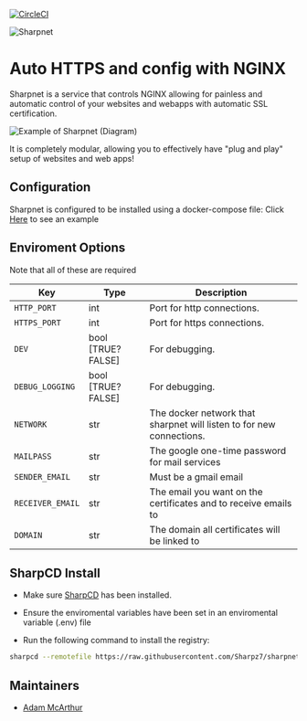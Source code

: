 [![CircleCI](https://circleci.com/gh/SharpSet/sharpnet/tree/master.svg?style=svg)](https://circleci.com/gh/SharpSet/sharpnet/tree/master)

![Sharpnet](https://files.mcaq.me/39387.png)
# Auto HTTPS and config with NGINX

Sharpnet is a service that controls NGINX allowing for painless and automatic control of your websites and webapps with automatic SSL certification.

![Example of Sharpnet (Diagram)](https://files.mcaq.me/c07c2.png)

It is completely modular, allowing you to effectively have "plug and play" setup of websites and web apps!

## Configuration

Sharpnet is configured to be installed using a docker-compose file:
Click [Here](https://github.com/SharpSet/sharpnet/blob/master/docker-compose.yml) to see an example

## Enviroment Options

Note that all of these are required

| Key | Type | Description |
| --- | --- | --- |
| `HTTP_PORT` | int | Port for http connections. |
| `HTTPS_PORT` | int | Port for https connections. |
| `DEV` | bool [TRUE?FALSE] | For debugging. |
| `DEBUG_LOGGING` | bool [TRUE?FALSE] | For debugging. |
| `NETWORK` | str | The docker network that sharpnet will listen to for new connections. |
| `MAILPASS` | str | The google one-time password for mail services |
| `SENDER_EMAIL` | str | Must be a gmail email |
| `RECEIVER_EMAIL` | str | The email you want on the certificates and to receive emails to |
| `DOMAIN` | str | The domain all certificates will be linked to |

## SharpCD Install

- Make sure [SharpCD](https://github.com/Sharpz7/sharpcd) has been installed.

- Ensure the enviromental variables have been set in an enviromental variable (.env) file

- Run the following command to install the registry:

```bash
sharpcd --remotefile https://raw.githubusercontent.com/Sharpz7/sharpnet/master/.sharpcd/sharpcd.yml
```

## Maintainers

- [Adam McArthur](https://mcaq.me)
